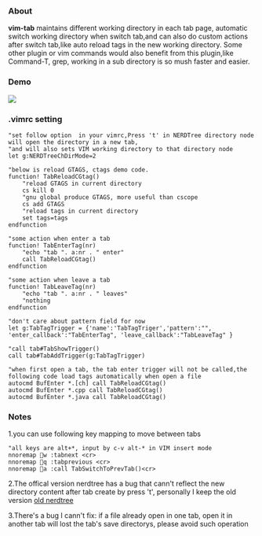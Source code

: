 ### About

**vim-tab** maintains different working directory in each tab page, automatic switch working directory when switch tab,and can also do custom actions 
after switch tab,like auto reload tags in the new working directory. Some other plugin or vim commands would also benefit from this plugin,like Command-T, grep, working in a sub directory is so mush faster and easier.

### Demo
![](assets/vim-tab.gif)

### .vimrc setting
	"set follow option  in your vimrc,Press 't' in NERDTree directory node will open the directory in a new tab,
	"and will also sets VIM working directory to that directory node
	let g:NERDTreeChDirMode=2

	"below is reload GTAGS, ctags demo code.
	function! TabReloadCGtag()
		"reload GTAGS in current directory
		cs kill 0
		"gnu global produce GTAGS, more useful than cscope
		cs add GTAGS
		"reload tags in current directory
		set tags=tags
	endfunction
	
	"some action when enter a tab
	function! TabEnterTag(nr)
		"echo "tab ". a:nr . " enter"
		call TabReloadCGtag()
	endfunction
	
	"some action when leave a tab
	function! TabLeaveTag(nr)
		"echo "tab ". a:nr . " leaves"
		"nothing
	endfunction
	
	"don't care about pattern field for now
	let g:TabTagTrigger = {'name':'TabTagTriger','pattern':"", 'enter_callback':"TabEnterTag", 'leave_callback':"TabLeaveTag" }
	
	"call tab#TabShowTrigger()
	call tab#TabAddTrigger(g:TabTagTrigger)

	"when first open a tab, the tab enter trigger will not be called,the following code load tags automatically when open a file
	autocmd BufEnter *.[ch] call TabReloadCGtag()
	autocmd BufEnter *.cpp call TabReloadCGtag()
	autocmd BufEnter *.java call TabReloadCGtag()

### Notes
1.you can use following key mapping to move between tabs

	"all keys are alt+*, input by c-v alt-* in VIM insert mode
	nnoremap w :tabnext <cr>
	nnoremap q :tabprevious <cr>
	nnoremap a :call TabSwitchToPrevTab()<cr>

2.The offical version nerdtree has a bug that cann't reflect the new directory content after tab create by press 't', personally I keep
the old version [old nerdtree](https://github.com/rargo/nerdtree) 

3.There's a bug I cann't fix:
if a file already open in one tab, open it in another tab will lost the tab's save directorys, please avoid such operation
